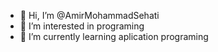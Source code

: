 - 👋 Hi, I’m @AmirMohammadSehati
- 👀 I’m interested in programing
- 🌱 I’m currently learning aplication programing


<!---
AmirMohammadSehati/AmirMohammadSehati is a ✨ special ✨ repository because its `README.md` (this file) appears on your GitHub profile.
You can click the Preview link to take a look at your changes.
--->
